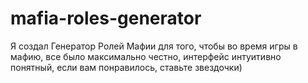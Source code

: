 # mafia-roles-generator
Я создал Генератор Ролей Мафии для того, чтобы во время игры в мафию, все было максимально честно, интерфейс интуитивно понятный, если вам понравилось, ставьте звездочки)
